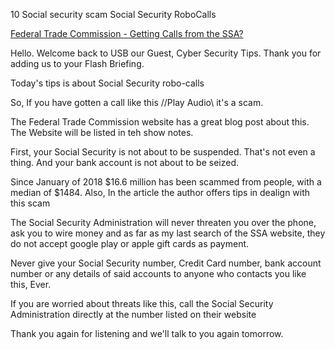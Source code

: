 10 Social security scam Social Security RoboCalls

[Federal Trade Commission - Getting Calls from the SSA?](https://www.consumer.ftc.gov/blog/2019/03/getting-calls-ssa)

Hello. Welcome back to USB our Guest, Cyber Security Tips. Thank you for adding us to your Flash Briefing.

Today's tips is about Social Security robo-calls

So, If you have gotten a call like this //Play Audio\\ it's a scam. 

The Federal Trade Commission website has a great blog post about this. The Website will be listed in teh show notes. 

First, your Social Security is not about to be suspended. That's not even a thing. And your bank account is not about to be seized. 

Since January of 2018 $16.6 million has been scammed from people, with a median of $1484. Also, In the article the author offers tips in dealign with this scam

The Social Security Administration will never threaten you over the phone, ask you to wire money and as far as my last search of the SSA website, they do not accept google play or apple gift cards as payment. 

Never give your Social Security number, Credit Card number, bank account number or any details of said accounts to anyone who contacts you like this, Ever.

If you are worried about threats like this, call the Social Security Administration directly at the number listed on their website

Thank you again for listening and we'll talk to you again tomorrow.